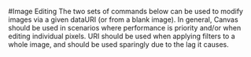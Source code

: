 #Image Editing
The two sets of commands below can be used to modify images via a given dataURI (or from a blank image). In general, Canvas should be used in scenarios where performance is priority and/or when editing individual pixels. URI should be used when applying filters to a whole image, and should be used sparingly due to the lag it causes.
